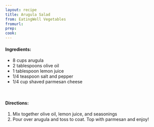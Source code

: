 ```yaml
---
layout: recipe
title: Arugula Salad
from: EatingWell Vegetables
fromurl: 
prep: 
cook: 
---
```


#### Ingredients:

* 8 cups arugula
* 2 tablespoons olive oil
* 1 tablespoon lemon juice
* 1/4 teaspoon salt and pepper
* 1/4 cup shaved parmesan cheese

<br>

#### Directions:

1. Mix together olive oil, lemon juice, and seasonings
2. Pour over arugula and toss to coat. Top with parmesan and enjoy!
